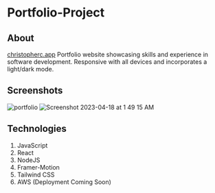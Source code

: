 # Portfolio-Project

## About
[christopherc.app](https://www.christopherc.app/)
Portfolio website showcasing skills and experience in software development. Responsive with all devices and incorporates a light/dark mode.

## Screenshots
![portfolio](https://user-images.githubusercontent.com/115055374/232716402-19e86438-4676-490f-90c6-46102122ca8c.jpeg)
![Screenshot 2023-04-18 at 1 49 15 AM](https://user-images.githubusercontent.com/115055374/232727947-eda98872-ae06-4974-9f50-2ae149668e60.jpg)

## Technologies

1. JavaScript
2. React
3. NodeJS
4. Framer-Motion
5. Tailwind CSS
6. AWS (Deployment Coming Soon)
